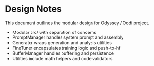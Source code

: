 # Design Notes

This document outlines the modular design for Odyssey / Oodi project.
- Modular src/ with separation of concerns
- PromptManager handles system prompt and assembly
- Generator wraps generation and analysis utilities
- FineTuner encapsulates training logic and push-to-hf
- BufferManager handles buffering and persistence
- Utilities include math helpers and code validators
